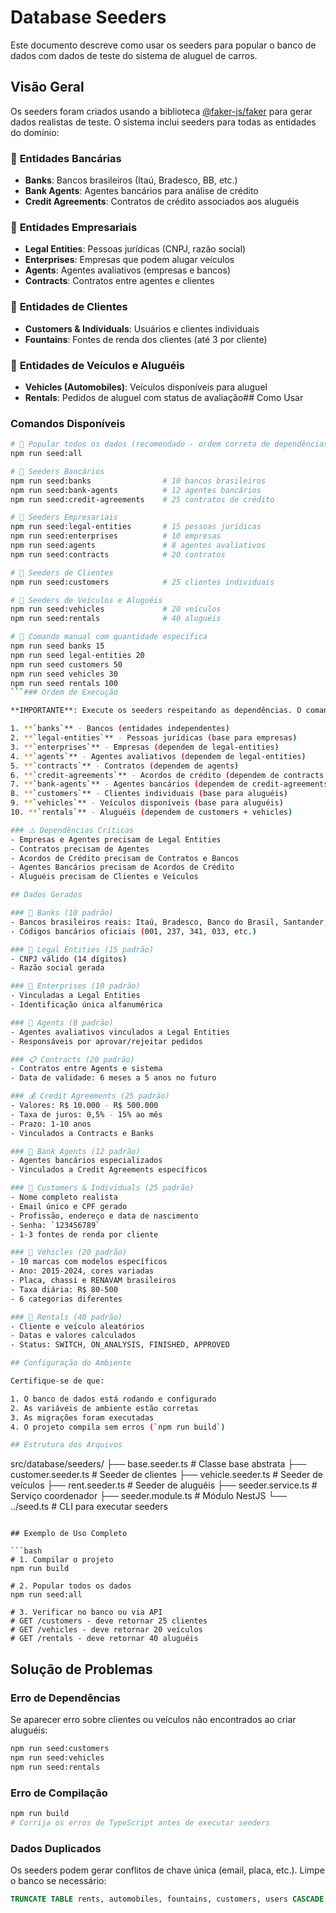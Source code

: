 # Database Seeders

Este documento descreve como usar os seeders para popular o banco de dados com dados de teste do sistema de aluguel de carros.

## Visão Geral

Os seeders foram criados usando a biblioteca [@faker-js/faker](https://fakerjs.dev/) para gerar dados realistas de teste. O sistema inclui seeders para todas as entidades do domínio:

### 🏦 **Entidades Bancárias**

- **Banks**: Bancos brasileiros (Itaú, Bradesco, BB, etc.)
- **Bank Agents**: Agentes bancários para análise de crédito
- **Credit Agreements**: Contratos de crédito associados aos aluguéis

### 🏢 **Entidades Empresariais**

- **Legal Entities**: Pessoas jurídicas (CNPJ, razão social)
- **Enterprises**: Empresas que podem alugar veículos
- **Agents**: Agentes avaliativos (empresas e bancos)
- **Contracts**: Contratos entre agentes e clientes

### 👥 **Entidades de Clientes**

- **Customers & Individuals**: Usuários e clientes individuais
- **Fountains**: Fontes de renda dos clientes (até 3 por cliente)

### 🚗 **Entidades de Veículos e Aluguéis**

- **Vehicles (Automobiles)**: Veículos disponíveis para aluguel
- **Rentals**: Pedidos de aluguel com status de avaliação## Como Usar

### Comandos Disponíveis

````bash
# 🌱 Popular todos os dados (recomendado - ordem correta de dependências)
npm run seed:all

# 🏦 Seeders Bancários
npm run seed:banks                # 10 bancos brasileiros
npm run seed:bank-agents          # 12 agentes bancários
npm run seed:credit-agreements    # 25 contratos de crédito

# 🏢 Seeders Empresariais
npm run seed:legal-entities       # 15 pessoas jurídicas
npm run seed:enterprises          # 10 empresas
npm run seed:agents               # 8 agentes avaliativos
npm run seed:contracts            # 20 contratos

# 👥 Seeders de Clientes
npm run seed:customers            # 25 clientes individuais

# 🚗 Seeders de Veículos e Aluguéis
npm run seed:vehicles             # 20 veículos
npm run seed:rentals              # 40 aluguéis

# 🎯 Comando manual com quantidade específica
npm run seed banks 15
npm run seed legal-entities 20
npm run seed customers 50
npm run seed vehicles 30
npm run seed rentals 100
```### Ordem de Execução

**IMPORTANTE**: Execute os seeders respeitando as dependências. O comando `npm run seed:all` executa automaticamente na ordem correta:

1. **`banks`** - Bancos (entidades independentes)
2. **`legal-entities`** - Pessoas jurídicas (base para empresas)
3. **`enterprises`** - Empresas (dependem de legal-entities)
4. **`agents`** - Agentes avaliativos (dependem de legal-entities)
5. **`contracts`** - Contratos (dependem de agents)
6. **`credit-agreements`** - Acordos de crédito (dependem de contracts + banks)
7. **`bank-agents`** - Agentes bancários (dependem de credit-agreements)
8. **`customers`** - Clientes individuais (base para aluguéis)
9. **`vehicles`** - Veículos disponíveis (base para aluguéis)
10. **`rentals`** - Aluguéis (dependem de customers + vehicles)

### ⚠️ Dependências Críticas
- Empresas e Agentes precisam de Legal Entities
- Contratos precisam de Agentes
- Acordos de Crédito precisam de Contratos e Bancos
- Agentes Bancários precisam de Acordos de Crédito
- Aluguéis precisam de Clientes e Veículos

## Dados Gerados

### 🏦 Banks (10 padrão)
- Bancos brasileiros reais: Itaú, Bradesco, Banco do Brasil, Santander, CEF
- Códigos bancários oficiais (001, 237, 341, 033, etc.)

### 🏢 Legal Entities (15 padrão)
- CNPJ válido (14 dígitos)
- Razão social gerada

### 🏢 Enterprises (10 padrão)
- Vinculadas a Legal Entities
- Identificação única alfanumérica

### 👔 Agents (8 padrão)
- Agentes avaliativos vinculados a Legal Entities
- Responsáveis por aprovar/rejeitar pedidos

### 📋 Contracts (20 padrão)
- Contratos entre Agents e sistema
- Data de validade: 6 meses a 5 anos no futuro

### 💰 Credit Agreements (25 padrão)
- Valores: R$ 10.000 - R$ 500.000
- Taxa de juros: 0,5% - 15% ao mês
- Prazo: 1-10 anos
- Vinculados a Contracts e Banks

### 🏦 Bank Agents (12 padrão)
- Agentes bancários especializados
- Vinculados a Credit Agreements específicos

### 👥 Customers & Individuals (25 padrão)
- Nome completo realista
- Email único e CPF gerado
- Profissão, endereço e data de nascimento
- Senha: `123456789`
- 1-3 fontes de renda por cliente

### 🚗 Vehicles (20 padrão)
- 10 marcas com modelos específicos
- Ano: 2015-2024, cores variadas
- Placa, chassi e RENAVAM brasileiros
- Taxa diária: R$ 80-500
- 6 categorias diferentes

### 🚙 Rentals (40 padrão)
- Cliente e veículo aleatórios
- Datas e valores calculados
- Status: SWITCH, ON_ANALYSIS, FINISHED, APPROVED

## Configuração do Ambiente

Certifique-se de que:

1. O banco de dados está rodando e configurado
2. As variáveis de ambiente estão corretas
3. As migrações foram executadas
4. O projeto compila sem erros (`npm run build`)

## Estrutura dos Arquivos

````

src/database/seeders/
├── base.seeder.ts # Classe base abstrata
├── customer.seeder.ts # Seeder de clientes
├── vehicle.seeder.ts # Seeder de veículos
├── rent.seeder.ts # Seeder de aluguéis
├── seeder.service.ts # Serviço coordenador
├── seeder.module.ts # Módulo NestJS
└── ../seed.ts # CLI para executar seeders

````

## Exemplo de Uso Completo

```bash
# 1. Compilar o projeto
npm run build

# 2. Popular todos os dados
npm run seed:all

# 3. Verificar no banco ou via API
# GET /customers - deve retornar 25 clientes
# GET /vehicles - deve retornar 20 veículos
# GET /rentals - deve retornar 40 aluguéis
````

## Solução de Problemas

### Erro de Dependências

Se aparecer erro sobre clientes ou veículos não encontrados ao criar aluguéis:

```bash
npm run seed:customers
npm run seed:vehicles
npm run seed:rentals
```

### Erro de Compilação

```bash
npm run build
# Corrija os erros de TypeScript antes de executar seeders
```

### Dados Duplicados

Os seeders podem gerar conflitos de chave única (email, placa, etc.). Limpe o banco se necessário:

```sql
TRUNCATE TABLE rents, automobiles, fountains, customers, users CASCADE;
```
